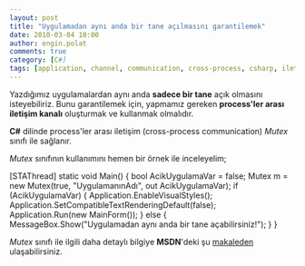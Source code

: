 ```yaml
---
layout: post
title: "Uygulamadan aynı anda bir tane açılmasını garantilemek"
date: 2010-03-04 10:00
author: engin.polat
comments: true
category: [C#]
tags: [application, channel, communication, cross-process, csharp, iletişim, mutex, process]
---
```

Yazdığımız uygulamalardan aynı anda **sadece bir tane** açık olmasını isteyebiliriz. Bunu garantilemek için, yapmamız gereken **process'ler arası iletişim kanalı** oluşturmak ve kullanmak olmalıdır.

**C#** dilinde process'ler arası iletişim (cross-process communication) *Mutex* sınıfı ile sağlanır.

*Mutex* sınıfının kullanımını hemen bir örnek ile inceleyelim;


[STAThread]
static void Main()
{
    bool AcikUygulamaVar = false;
    Mutex m = new Mutex(true, "UygulamanınAdı", out AcikUygulamaVar);
    if (AcikUygulamaVar)
    {
        Application.EnableVisualStyles();
        Application.SetCompatibleTextRenderingDefault(false);
        Application.Run(new MainForm());
    }
    else
    {
        MessageBox.Show("Uygulamadan aynı anda bir tane açabilirsiniz!");
    }
}

*Mutex* sınıfı ile ilgili daha detaylı bilgiye **MSDN**'deki şu <a title="MSDN: Mutex" href="http://msdn.microsoft.com/en-us/library/system.threading.mutex.aspx" target="_blank" rel="noopener">makaleden</a> ulaşabilirsiniz.


